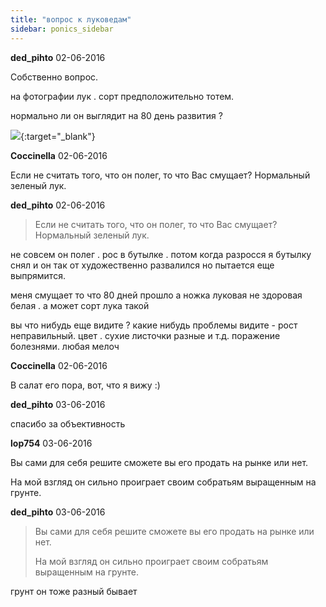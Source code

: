 ```yaml
---
title: "вопрос к луковедам"
sidebar: ponics_sidebar
---
```


**ded_pihto** 02-06-2016

Собственно вопрос.

на фотографии лук . сорт предположительно тотем.

нормально ли он выглядит на 80 день развития ?

[![](/imagehost2/thumbs/luk.jpg)](https://t.me/ponics_ru_files/17711){:target="_blank"}


**Coccinella** 02-06-2016

Если не считать того, что он полег, то что Вас смущает? Нормальный зеленый лук.


**ded_pihto** 02-06-2016

> Если не считать того, что он полег, то что Вас смущает? Нормальный зеленый лук.

не совсем он полег . рос в бутылке . потом когда разросся я бутылку снял и он так от художественно развалился но пытается еще выпрямится.

меня смущает то что 80 дней прошло а ножка луковая не здоровая белая . а может сорт лука такой

вы что нибудь еще видите ? какие нибудь проблемы видите - рост неправильный. цвет . сухие листочки разные и т.д. поражение болезнями. любая мелоч


**Coccinella** 02-06-2016

В салат его пора, вот, что я вижу :)


**ded_pihto** 03-06-2016

спасибо за объективность


**lop754** 03-06-2016

Вы сами для себя решите сможете вы его продать на рынке или нет.

На мой взгляд он сильно проиграет своим собратьям выращенным на грунте.


**ded_pihto** 03-06-2016

> Вы сами для себя решите сможете вы его продать на рынке или нет.
> 
> На мой взгляд он сильно проиграет своим собратьям выращенным на грунте.

грунт он тоже разный бывает


